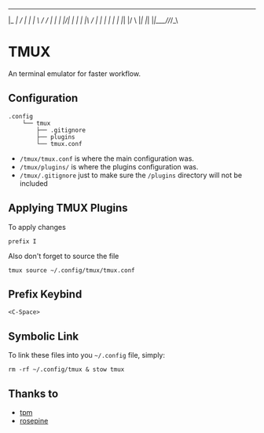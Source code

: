 

 _____ __  __ _   ___  __
|_   _|  \/  | | | \ \/ /
  | | | |\/| | | | |\  / 
  | | | |  | | |_| |/  \ 
  |_| |_|  |_|\___//_/\_\


# TMUX

An terminal emulator for faster workflow.

## Configuration

```
.config
    └── tmux
        ├── .gitignore
        ├── plugins
        └── tmux.conf
```

- ```/tmux/tmux.conf``` is where the main configuration was.
- ```/tmux/plugins/``` is where the plugins configuration was.
- ```/tmux/.gitignore``` just to make sure the ```/plugins``` directory will not be included

## Applying TMUX Plugins

To apply changes

```
prefix I
```

Also don't forget to source the file

```
tmux source ~/.config/tmux/tmux.conf
```

## Prefix Keybind

```
<C-Space>
```

## Symbolic Link

To link these files into you ```~/.config``` file, simply:

```
rm -rf ~/.config/tmux & stow tmux
```

## Thanks to

- [tpm](https://github.com/tmux-plugins/tpm)
- [rosepine](https://github.com/rose-pine/tmux)
